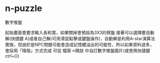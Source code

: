 # n-puzzle
數字推盤

起始畫面會要求輸入長和寬，如果關掉會預設為3X3的棋盤
接著可以選擇要自動解(快捷鍵 A)或者自己解(可用滑鼠點擊或鍵盤操作)，自動解是利用A-star演算法實施，但由於是NPC問題可能會造成記憶體溢出的可能性，所以如果資料過多，會採用「降階」方式完成
可從 檔案->開啟 中自訂數字推盤圖片(或使用快捷鍵ctrl+O)
